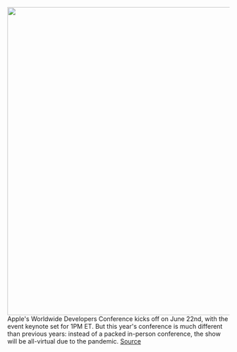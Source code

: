 <img src='https://cdn.vox-cdn.com/thumbor/RCkz345UVfMOTXDm_4T8yC5Z_5I=/0x0:1960x1104/1200x800/filters:focal(824x396:1136x708)/cdn.vox-cdn.com/uploads/chorus_image/image/66965157/Apple_details_for_WWDC2020_06022020.0.jpg' width='700px' /><br/>
Apple's Worldwide Developers Conference kicks off on June 22nd, with the event keynote set for 1PM ET. But this year's conference is much different than previous years: instead of a packed in-person conference, the show will be all-virtual due to the pandemic.
<a href='https://www.theverge.com/2020/6/22/21295032/apple-wwdc-2020-developers-conference-updates-news-keynote-ios-14-macos'> Source <a/>